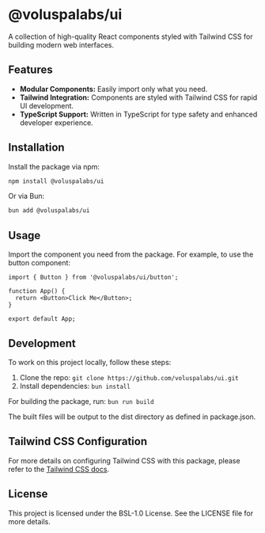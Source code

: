 # @voluspalabs/ui

A collection of high-quality React components styled with Tailwind CSS for building modern web interfaces.

## Features

- **Modular Components:** Easily import only what you need.
- **Tailwind Integration:** Components are styled with Tailwind CSS for rapid UI development.
- **TypeScript Support:** Written in TypeScript for type safety and enhanced developer experience.

## Installation

Install the package via npm:

```zsh
npm install @voluspalabs/ui
```

Or via Bun:

```zsh
bun add @voluspalabs/ui
```

## Usage

Import the component you need from the package. For example, to use the button component:

```tsx
import { Button } from '@voluspalabs/ui/button';

function App() {
  return <Button>Click Me</Button>;
}

export default App;
```

## Development

To work on this project locally, follow these steps:

1. Clone the repo: `git clone https://github.com/voluspalabs/ui.git`
2. Install dependencies: `bun install`

For building the package, run: `bun run build`

The built files will be output to the dist directory as defined in package.json.

## Tailwind CSS Configuration

For more details on configuring Tailwind CSS with this package, please refer to the [Tailwind CSS docs](https://tailwindcss.com/docs/detecting-classes-in-source-files#explicitly-registering-sources).

## License

This project is licensed under the BSL-1.0 License. See the LICENSE file for more details.

